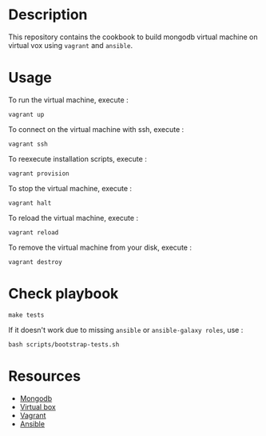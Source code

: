 Description
============

This repository contains the cookbook to build mongodb virtual machine on
virtual vox using ``vagrant`` and ``ansible``.

Usage
======

To run the virtual machine, execute :

    vagrant up

To connect on the virtual machine with ssh, execute :

    vagrant ssh

To reexecute installation scripts, execute :

    vagrant provision

To stop the virtual machine, execute :

    vagrant halt

To reload the virtual machine, execute :

    vagrant reload

To remove the virtual machine from your disk, execute :

    vagrant destroy

Check playbook
==============

    make tests

If it doesn't work due to missing ``ansible`` or ``ansible-galaxy roles``, use :

    bash scripts/bootstrap-tests.sh

Resources
=========

* [Mongodb](https://www.mongodb.org/)
* [Virtual box](https://www.virtualbox.org/)
* [Vagrant](https://www.vagrantup.com/)
* [Ansible](http://www.ansible.com/)
